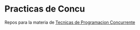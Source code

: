 # Practicas de Concu

Repos para la materia de [Tecnicas de Programacion Concurrente](https://concurrentes-fiuba.github.io/clases.html)